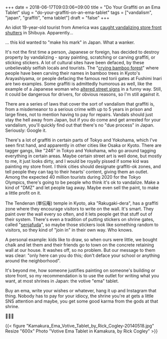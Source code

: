 +++
date = 2018-06-17T09:03:06+09:00
title = "Do Your Graffiti on an Ema Tablet"
slug = "do-your-graffiti-on-an-ema-tablet"
tags = ["vandalism", "japan", "graffiti", "ema tablet"]
draft = "false"
+++

An idiot 19-year-old tourist from America was [caught vandalizing store front shutters](http://www.ntv.co.jp/englishnews/society/19-year-old_us_tourist_arrested_for_vandalizing_shutters/) in Shibuya. Apparently...

<!--more-->

... this kid wanted to "make his mark" in Japan. What a wanker. 

It's not the first time a person, Japanese or foreign, has decided to destroy property by vandalizing - spray painting, scratching or carving graffiti, or sticking stickers. A lot of cultural sites have been defaced, by these unbelievably selfish locals and tourists. The "[crying bamboo forest](http://www.asahi.com/ajw/articles/AJ201805190032.html)" where people have been carving their names in bamboo trees in Kyoto's Arayashiyama, or people defacing the famous red torii gates at Fushimi Inari are two examples. Some graffiti is admittedly humorous as well, like the example of a Japanese woman who [altered street signs](https://www.japantimes.co.jp/news/2015/01/15/national/crime-legal/woman-held-osaka-allegedly-turning-traffic-signs-street-art/) in a funny way. Still, it could be dangerous for drivers, for obvious reasons, so I'm still against it.  

There are a series of laws that cover the sort of vandalism that graffiti is, from a misdemeanor to a serious crime with up to 5 years in prison and large fines, not to mention having to pay for repairs. Vandals should just stay the hell away from Japan, but if you do come and get arrested for your vandalism, you'll quickly find out that there's no "due process" in Japan. Seriously: Google it.

There's a lot of graffiti in certain parts of Tokyo and Yokohama, which I've seen first hand, and apparently in other cities like Osaka or Kyoto. There are tagger gangs, like "246" in Tokyo and Yokohama, who go around tagging everything in certain areas. Maybe certain street art is well done, but mostly to me, it just looks dirty, and I would be royally pissed if some kid was painting my store front. I think cities should designate graffiti-ok zones, and tell people they can tag to their hearts' content, giving them an outlet. Among the expected 40 million tourists during 2020 for the Tokyo Olympics, there's going to be people who think it's ok to vandalize. Make a kind of "DMZ" and let people tag away. Maybe even sell the paint, to make a little profit on it. 

The Tendenan (単伝庵) temple in Kyoto, aka "Rakugaki-dera", has a graffiti zone where they encourage visitors to write on the wall. It's smart. They paint over the wall every so often, and it lets people get that stuff out of their system. There's even a tradition of putting stickers on shrine gates, called "[senjafuda](https://en.wikipedia.org/wiki/Senjafuda)", so maybe those stickers look like something random to visitors, so they kind of "join in" in their own way. Who knows. 

A personal example: kids like to draw, so when ours were little, we bought chalk and let them and their friends go to town on the concrete retaining wall at our house. It washes off, so no problem. But our message to them was clear: "only here can you do this; don't deface your school or anything around the neighborhood". 

It's beyond me, how someone justifies painting on someone's building or store front, so my recommendation is to use the outlet for writing what you want, at most shrines in Japan: the votive "ema" tablet. 

Buy an ema, write your wishes or whatever, hang it up and Instagram that thing. Nobody has to pay for your idiocy, the shrine you're at gets a little SNS attention and maybe, you get some good karma from the gods at that shrine. 

:cop::japanese_ogre::mount_fuji:

{{< figure "Kamakura_Ema_Votive_Tablet_by_Rick_Cogley-20140518.jpg" Resize "600x" Photo "Votive Ema Tablet in Kamakura, by Rick Cogley" >}}



